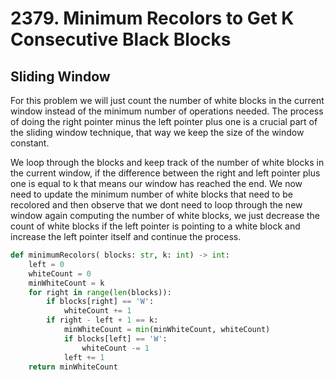 # 2379. Minimum Recolors to Get K Consecutive Black Blocks

## Sliding Window

For this problem we will just count the number of white blocks in the current window instead of the minimum number of operations needed. The process of doing the right pointer minus the left pointer plus one is a crucial part of the sliding window technique, that way we keep the size of the window constant.


We loop through the blocks and keep track of the number of white blocks in the current window, if the difference between the right and left pointer plus one is equal to k that means our window has reached the end. We now need to update the minimum number of white blocks that need to be recolored and then observe that we dont need to loop through the new window again computing the number of white blocks, we just decrease the count of white blocks if the left pointer is pointing to a white block and increase the left pointer itself and continue the process.

```python
def minimumRecolors( blocks: str, k: int) -> int:
    left = 0
    whiteCount = 0
    minWhiteCount = k
    for right in range(len(blocks)):
        if blocks[right] == 'W':
            whiteCount += 1
        if right - left + 1 == k:
            minWhiteCount = min(minWhiteCount, whiteCount)
            if blocks[left] == 'W':
                whiteCount -= 1
            left += 1
    return minWhiteCount
```